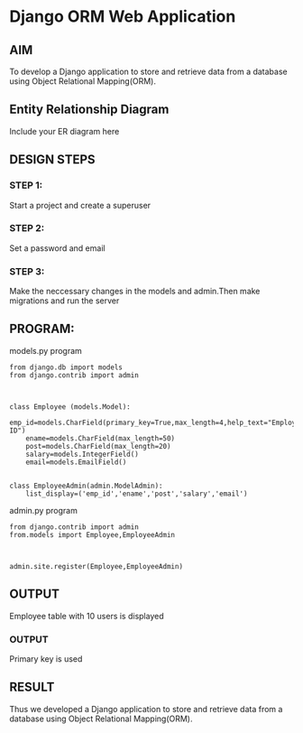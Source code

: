 # Django ORM Web Application

## AIM
To develop a Django application to store and retrieve data from a database using Object Relational Mapping(ORM).

## Entity Relationship Diagram

Include your ER diagram here

## DESIGN STEPS

### STEP 1:
Start a project and create a superuser

### STEP 2:
Set a password and email
### STEP 3:
Make the neccessary changes in the models and admin.Then make migrations and run the server

## PROGRAM:

models.py program
```
from django.db import models
from django.contrib import admin



class Employee (models.Model):
    emp_id=models.CharField(primary_key=True,max_length=4,help_text="Employee ID")
    ename=models.CharField(max_length=50)
    post=models.CharField(max_length=20)
    salary=models.IntegerField()
    email=models.EmailField()    


class EmployeeAdmin(admin.ModelAdmin):
    list_display=('emp_id','ename','post','salary','email')    
```
admin.py program
```
from django.contrib import admin
from.models import Employee,EmployeeAdmin



admin.site.register(Employee,EmployeeAdmin)
```




## OUTPUT

Employee table with 10 users is displayed
### OUTPUT
Primary key is used


## RESULT
 Thus we developed a Django application to store and retrieve data from a database using Object Relational Mapping(ORM).